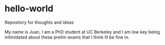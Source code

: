 # hello-world
Repository for thoughts and ideas

My name is Juan, I am a PhD student at UC Berkeley and I am low key being intimidated about these prelim exams that I think Ill be fine in.
